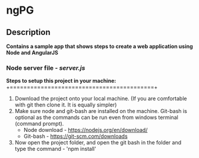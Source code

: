 # ngPG

## Description

**Contains a sample app that shows steps to create a web application using Node and AngularJS**

### Node server file - *server.js*

**Steps to setup this project in your machine:**
+==========================================+

1. Download the project onto your local machine. (If you are comfortable with git then clone it. It is equally simpler)
2. Make sure node and git-bash are installed on the machine. Git-bash is optional as the commands can be run even from windows terminal (command prompt).
    * Node download - https://nodejs.org/en/download/
    * Git-bash - https://git-scm.com/downloads
3. Now open the project folder, and open the git bash in the folder and type the command - 'npm install'
